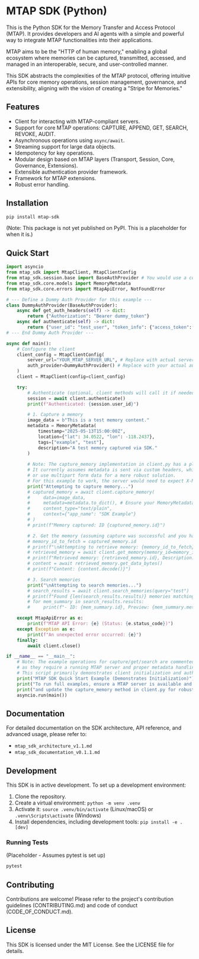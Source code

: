 # MTAP SDK (Python)

This is the Python SDK for the Memory Transfer and Access Protocol (MTAP). It provides developers and AI agents with a simple and powerful way to integrate MTAP functionalities into their applications.

MTAP aims to be the "HTTP of human memory," enabling a global ecosystem where memories can be captured, transmitted, accessed, and managed in an interoperable, secure, and user-controlled manner.

This SDK abstracts the complexities of the MTAP protocol, offering intuitive APIs for core memory operations, session management, governance, and extensibility, aligning with the vision of creating a "Stripe for Memories."

## Features

*   Client for interacting with MTAP-compliant servers.
*   Support for core MTAP operations: CAPTURE, APPEND, GET, SEARCH, REVOKE, AUDIT.
*   Asynchronous operations using `async/await`.
*   Streaming support for large data objects.
*   Idempotency for key operations.
*   Modular design based on MTAP layers (Transport, Session, Core, Governance, Extensions).
*   Extensible authentication provider framework.
*   Framework for MTAP extensions.
*   Robust error handling.

## Installation

```bash
pip install mtap-sdk
```

(Note: This package is not yet published on PyPI. This is a placeholder for when it is.)

## Quick Start

```python
import asyncio
from mtap_sdk import MtapClient, MtapClientConfig
from mtap_sdk.session.base import BaseAuthProvider # You would use a concrete auth provider
from mtap_sdk.core.models import MemoryMetadata
from mtap_sdk.core.errors import MtapApiError, NotFoundError

# --- Define a Dummy Auth Provider for this example --- 
class DummyAuthProvider(BaseAuthProvider):
    async def get_auth_headers(self) -> dict:
        return {"Authorization": "Bearer dummy_token"}
    async def authenticate(self) -> dict:
        return {"user_id": "test_user", "token_info": {"access_token": "dummy_token"}}
# --- End Dummy Auth Provider --- 

async def main():
    # Configure the client
    client_config = MtapClientConfig(
        server_url="YOUR_MTAP_SERVER_URL", # Replace with actual server URL
        auth_provider=DummyAuthProvider() # Replace with your actual auth provider
    )
    client = MtapClient(config=client_config)

    try:
        # Authenticate (optional, client methods will call it if needed)
        session = await client.authenticate()
        print(f"Authenticated: {session.user_id}")

        # 1. Capture a memory
        image_data = b"This is a test memory content."
        metadata = MemoryMetadata(
            timestamp="2025-05-13T15:00:00Z",
            location={"lat": 34.0522, "lon": -118.2437},
            tags=["example", "test"],
            description="A test memory captured via SDK."
        )
        
        # Note: The capture_memory implementation in client.py has a placeholder for how metadata is sent.
        # It currently assumes metadata is sent via custom headers, which needs to be aligned with server expectations
        # or use multipart form data for a more robust solution.
        # For this example to work, the server would need to expect X-Memory-Metadata and X-Memory-Context headers.
        print("Attempting to capture memory...")
        # captured_memory = await client.capture_memory(
        #     data=image_data,
        #     metadata=metadata.to_dict(), # Ensure your MemoryMetadata has a to_dict() method or pass a dict
        #     content_type="text/plain",
        #     context={"app_name": "SDK Example"}
        # )
        # print(f"Memory captured: ID {captured_memory.id}")

        # 2. Get the memory (assuming capture was successful and you have an ID)
        # memory_id_to_fetch = captured_memory.id 
        # print(f"\nAttempting to retrieve memory: {memory_id_to_fetch}")
        # retrieved_memory = await client.get_memory(memory_id=memory_id_to_fetch)
        # print(f"Retrieved memory: {retrieved_memory.id}, Description: {retrieved_memory.metadata.get(	"description	")}")
        # content = await retrieved_memory.get_data_bytes()
        # print(f"Content: {content.decode()}")

        # 3. Search memories
        print("\nAttempting to search memories...")
        # search_results = await client.search_memories(query="test")
        # print(f"Found {len(search_results.results)} memories matching 'test':")
        # for mem_summary in search_results.results:
        #     print(f"- ID: {mem_summary.id}, Preview: {mem_summary.metadata_preview.get(	"description	")}")

    except MtapApiError as e:
        print(f"MTAP API Error: {e} (Status: {e.status_code})")
    except Exception as e:
        print(f"An unexpected error occurred: {e}")
    finally:
        await client.close()

if __name__ == "__main__":
    # Note: The example operations for capture/get/search are commented out 
    # as they require a running MTAP server and proper metadata handling in capture_memory.
    # This script primarily demonstrates client initialization and authentication flow.
    print("MTAP SDK Quick Start Example (Demonstrates Initialization)")
    print("To run full examples, ensure a MTAP server is available and configured,")
    print("and update the capture_memory method in client.py for robust metadata/data handling (e.g., multipart).")
    asyncio.run(main())

```

## Documentation

For detailed documentation on the SDK architecture, API reference, and advanced usage, please refer to:

*   `mtap_sdk_architecture_v1.1.md`
*   `mtap_sdk_documentation_v0.1.1.md`

## Development

This SDK is in active development. To set up a development environment:

1.  Clone the repository.
2.  Create a virtual environment: `python -m venv .venv`
3.  Activate it: `source .venv/bin/activate` (Linux/macOS) or `.venv\Scripts\activate` (Windows)
4.  Install dependencies, including development tools: `pip install -e .[dev]`

### Running Tests

(Placeholder - Assumes pytest is set up)

```bash
pytest
```

## Contributing

Contributions are welcome! Please refer to the project's contribution guidelines (CONTRIBUTING.md) and code of conduct (CODE_OF_CONDUCT.md).

## License

This SDK is licensed under the MIT License. See the LICENSE file for details.

